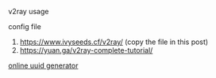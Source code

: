 v2ray usage

config file

1. https://www.ivyseeds.cf/v2ray/  (copy the file in this post)
2. https://yuan.ga/v2ray-complete-tutorial/  


[online uuid generator](https://www.uuidgenerator.net)
